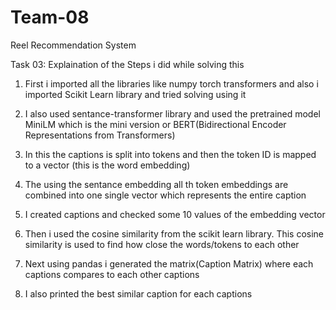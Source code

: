 # Team-08
Reel Recommendation System

Task 03:
Explaination of the Steps i did while solving this
1) First i imported all the libraries like numpy torch transformers and also i imported Scikit Learn library and tried solving using it
2) I also used sentance-transformer library and used the pretrained model MiniLM which is the mini version or BERT(Bidirectional Encoder Representations from Transformers)
3) In this the captions is split into tokens and then the token ID is mapped to a vector (this is the word embedding)

4) The using the sentance embedding all th token embeddings are combined into one single vector which represents the entire caption
5) I created captions and checked some 10 values of the embedding vector
6) Then i used the cosine similarity from the scikit learn library. This cosine similarity is used to find how close the words/tokens to each other
6) Next using pandas i generated the matrix(Caption Matrix) where each captions compares to each other captions
7) I also printed the best similar caption for each captions
